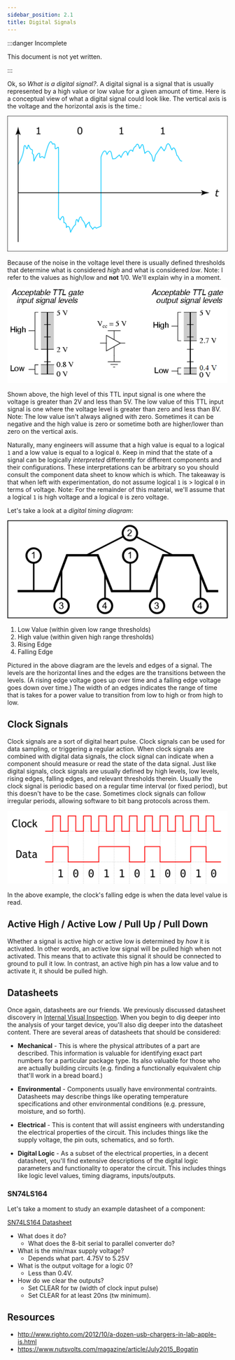 ```yaml
---
sidebar_position: 2.1
title: Digital Signals
---
```


:::danger Incomplete

This document is not yet written.

:::

Ok, so _What is a digital signal?_. A digital signal is a signal that is usually represented by a high value or low value for a given amount of time. Here is a conceptual view of what a digital signal could look like. The vertical axis is the voltage and the horizontal axis is the time.:

![digital signal with noise](./DigitalSignals/digital-signal-noise-512x315.png)

Because of the noise in the voltage level there is usually defined thresholds that determine what is considered _high_ and what is considered _low_. Note: I refer to the values as high/low and **not** 1/0. We'll explain why in a moment.

![ttl levels](./DigitalSignals/ttl-levels.png)

Shown above, the high level of this TTL input signal is one where the voltage is greater than 2V and less than 5V. The low value of this TTL input signal is one where the voltage level is greater than zero and less than 8V. Note: The low value isn't always aligned with zero. Sometimes it can be negative and the high value is zero or sometime both are higher/lower than zero on the vertical axis.

<!-- TODO: Consider removing the following paragraph? -->

Naturally, many engineers will assume that a high value is equal to a logical `1` and a low value is equal to a logical `0`. Keep in mind that the state of a signal can be logically _interpreted_ differently for different components and their configurations. These interpretations can be arbitrary so you should consult the component data sheet to know which is which. The takeaway is that when left with experimentation, do not assume logical `1` is > logical `0` in terms of voltage. Note: For the remainder of this material, we'll assume that a logical `1` is high voltage and a logical `0` is zero voltage.

Let's take a look at a _digital timing diagram_:

![digital signal](./DigitalSignals/digital-signal-512x227.png)

1. Low Value (within given low range thresholds)
2. High value (within given high range thresholds)
3. Rising Edge
4. Falling Edge

Pictured in the above diagram are the levels and edges of a signal. The levels are the horizontal lines and the edges are the transitions between the levels. (A rising edge voltage goes up over time and a falling edge voltage goes down over time.) The width of an edges indicates the range of time that is takes for a power value to transition from low to high or from high to low.

## Clock Signals

<!-- TODO: Consider re-defining a clock signal agnostic of the data signal? -->

Clock signals are a sort of digital heart pulse. Clock signals can be used for data sampling, or triggering a regular action. When clock signals are combined with digital data signals, the clock signal can indicate when a component should measure or read the state of the data signal. Just like digital signals, clock signals are usually defined by high levels, low levels, rising edges, falling edges, and relevant thresholds therein. Usually the clock signal is periodic based on a regular time interval (or fixed period), but this doesn't have to be the case. Sometimes clock signals can follow irregular periods, allowing software to bit bang protocols across them.

![clock signal](./DigitalSignals/clock-signal.png)

In the above example, the clock's falling edge is when the data level value is read.

<!-- TODO: Note there can be multiple clocks in a single system, labeled clock domains -->

## Active High / Active Low / Pull Up / Pull Down

<!-- ! TODO: Consider rewrite. -->
<!-- TODO: Use "on" and "off" instead of activating. -->

Whether a signal is active high or active low is determined by _how_ it is activated. In other words, an active low signal will be pulled high when not activated. This means that to activate this signal it should be connected to ground to pull it low. In contrast, an active high pin has a low value and to activate it, it should be pulled high.

<!-- TODO: Mention line over PIN name means pin is active low. -->

<!-- TODO: This paragraph sucks as written. Should all this wait until we dig into schematics? -->

<!-- The automatic bias of these signals is usually performed by what is referred to as a pull up or pull down resistor. A pull up resistor allows a voltage bias into the signal but not enough to prevent the signal to be pulled down when connected to ground. A pull down resistor is the exact opposite. A pull down adds a resistor from the signal to ground to bias the signal low, but not enough to cause the signal to be kept low if connected to a voltage supply.

Signals that have no bias up or down are considered floating. This means that they may float in and out of the threshold. The value of such a signal is considered undefined. -->

<!-- TODO: Consider mentioning bouncing? -->

## Datasheets

Once again, datasheets are our friends. We previously discussed datasheet discovery in [Internal Visual Inspection](/docs/EmbeddedSystemsAnalysis/InitialVisualAnalysis/InternalVisualInspection#datasheets). When you begin to dig deeper into the analysis of your target device, you'll also dig deeper into the datasheet content. There are several areas of datasheets that should be considered:

- **Mechanical** - This is where the physical attributes of a part are described. This information is valuable for identifying exact part numbers for a particular package type. Its also valuable for those who are actually building circuits (e.g. finding a functionally equivalent chip that'll work in a bread board.)

- **Environmental** - Components usually have environmental contraints. Datasheets may describe things like operating temperature specifications and other environmental conditions (e.g. pressure, moisture, and so forth).

- **Electrical** - This is content that will assist engineers with understanding the electrical properties of the circuit. This includes things like the supply voltage, the pin outs, schematics, and so forth.

- **Digital Logic** - As a subset of the electrical properties, in a decent datasheet, you'll find extensive descriptions of the digital logic parameters and functionality to operator the circuit. This includes things like logic level values, timing diagrams, inputs/outputs.

### SN74LS164

Let's take a moment to study an example datasheet of a component:

[SN74LS164 Datasheet](./PracticalEE/sn54ls164-sp.pdf)

- What does it do?
  - What does the 8-bit serial to parallel converter do?
- What is the min/max supply voltage?
  - Depends what part. 4.75V to 5.25V
- What is the output voltage for a logic 0?
  - Less than 0.4V.
- How do we clear the outputs?
  - Set CLEAR for tw (width of clock input pulse)
  - Set CLEAR for at least 20ns (tw minimum).

## Resources

- http://www.righto.com/2012/10/a-dozen-usb-chargers-in-lab-apple-is.html
- https://www.nutsvolts.com/magazine/article/July2015_Bogatin
